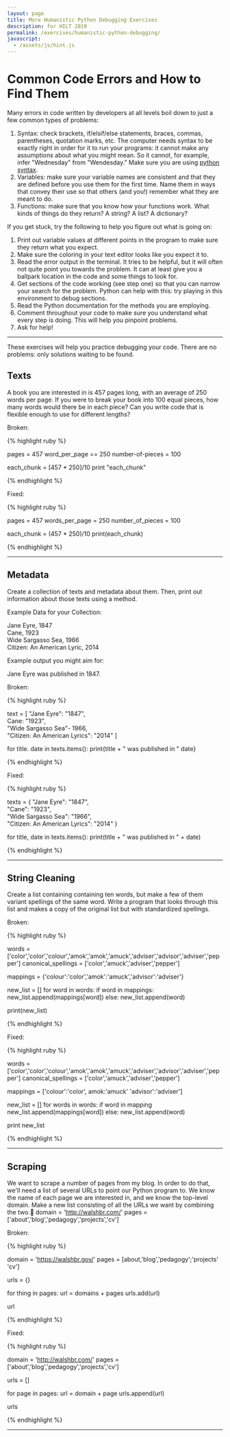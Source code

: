 ```yaml
---
layout: page
title: More Humanistic Python Debugging Exercises
description: for HILT 2019
permalink: /exercises/humanistic-python-debugging/
javascript:
  - /assets/js/hint.js
---
```


# Common Code Errors and How to Find Them  

Many errors in code written by developers at all levels boil down to just a few common types of problems:

1.  Syntax: check brackets, if/elsif/else statements, braces, commas, parentheses, quotation marks, etc. The computer needs syntax to be exactly right in order for it to run your programs: it cannot make any assumptions about what you might mean. So it cannot, for example, infer "Wednesday" from "Wendesday." Make sure you are using [python syntax](https://docs.python.org/2/reference/).
2.  Variables: make sure your variable names are consistent and that they are defined before you use them for the first time. Name them in ways that convey their use so that others (and you!) remember what they are meant to do.
3.  Functions: make sure that you know how your functions work. What kinds of things do they return? A string? A list? A dictionary?


If you get stuck, try the following to help you figure out what is going on:

1.  Print out variable values at different points in the program to make sure they return what you expect.
2.  Make sure the coloring in your text editor looks like you expect it to.
3.  Read the error output in the terminal. It tries to be helpful, but it will often not quite point you towards the problem. It can at least give you a ballpark location in the code and some things to look for.
4.  Get sections of the code working (see step one) so that you can narrow your search for the problem. Python can help with this: try playing in this environment to debug sections.
5.  Read the Python documentation for the methods you are employing.
6.  Comment throughout your code to make sure you understand what every step is doing. This will help you pinpoint problems.
7.  Ask for help!

<hr/>

These exercises will help you practice debugging your code. There are no problems: only solutions waiting to be found.

## Texts

A book you are interested in is 457 pages long, with an average of 250 words per page. If you were to break your book into 100 equal pieces, how many words would there be in each piece? Can you write code that is flexible enough to use for different lengths?

Broken:

{% highlight ruby %}

pages = 457
word_per_page == 250
number-of-pieces = 100

each_chunk = [457 * 250]/10
print "each_chunk"

{% endhighlight %}

Fixed:

{% highlight ruby %}

pages = 457
words_per_page = 250
number_of_pieces = 100

each_chunk = (457 * 250)/10
print(each_chunk)

{% endhighlight %}

<hr/>

## Metadata

Create a collection of texts and metadata about them. Then, print out information about those texts using a method.

Example Data for your Collection:

Jane Eyre, 1847<br>
Cane, 1923<br>
Wide Sargasso Sea, 1966<br>
Citizen: An American Lyric, 2014<br>

Example output you might aim for:

Jane Eyre was published in 1847.

Broken:

{% highlight ruby %}

text = [
	"Jane Eyre": "1847",    
	Cane: "1923",    
	"Wide Sargasso Sea"- 1966,    
	"Citizen: An American Lyrics": "2014"
]

for title. date in texts.items():
	print{title + " was published in " date}

{% endhighlight %}

Fixed:

{% highlight ruby %}

texts = {
	"Jane Eyre": "1847",    
	"Cane": "1923",    
	"Wide Sargasso Sea": "1966",    
	"Citizen: An American Lyrics": "2014"
}

for title, date in texts.items():
	print(title + " was published in " + date)

{% endhighlight %}

<hr/>

## String Cleaning

Create a list containing containing ten words, but make a few of them variant spellings of the same word. Write a program that looks through this list and makes a copy of the original list but with standardized spellings.

Broken:

{% highlight ruby %}

words =  ['color','color','colour','amok','amok','amuck','adviser','advisor','adviser','pepper']
canonical_spellings = ['color','amuck','adviser','pepper']

mappings = {'colour':'color','amok':'amuck','advisor':'adviser'}

new_list = []
for word in words:
	if word in mappings:
		new_list.append(mappings[word])
	else:
        		new_list.append(word)

print(new_list)

{% endhighlight %}

Fixed:

{% highlight ruby %}

words =  ['color','color','colour','amok','amok','amuck','adviser','advisor','adviser','pepper']
canonical_spellings = ['color','amuck','adviser','pepper']

mappings = ['colour':'color', amok:'amuck' 'advisor':'adviser']

new_list = []
for words in words:
	if word in mapping
		new_list.append(mappings[word])
	else:
        		new_list.append(word)

print new_list


{% endhighlight %}

<hr/>

## Scraping

We want to scrape a number of pages from my blog. In order to do that, we'll need a list of several URLs to point our Python program to. We know the name of each page we are interested in, and we know the top-level domain. Make a new list consisting of all the URLs we want by combining the two.
domain = 'http://walshbr.com/'
pages = ['about','blog','pedagogy','projects','cv']

Broken:

{% highlight ruby %}

domain = 'https://walshbr.gov/'
pages = [about,'blog','pedagogy';'projects' 'cv']

urls = {}

for thing in pages:
	url = domains + pages
	urls.add(url)

url

{% endhighlight %}

Fixed:

{% highlight ruby %}

domain = 'http://walshbr.com/'
pages = ['about','blog','pedagogy','projects','cv']

urls = []

for page in pages:
	url = domain + page
	urls.append(url)

urls

{% endhighlight %}

<hr/>
